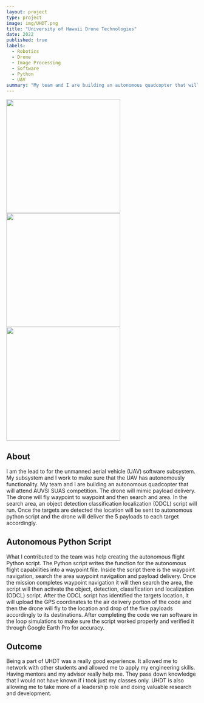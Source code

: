 ```yaml
---
layout: project
type: project
image: img/UHDT.png
title: "University of Hawaii Drone Technologies"
date: 2022
published: true
labels:
  - Robotics
  - Drone
  - Image Processing
  - Software
  - Python
  - UAV
summary: "My team and I are building an autonomous quadcopter that will attend AUVSI SUAS competition. The drone will mimic payload delivery. The drone will fly waypoint to waypoint and then search and area. In the search area, a object detection classification localizaton (ODCL) script will run. Once target are detected the location will be sent to automous python script and the drone will deliver the 5 payloads to each target accordingly."
---
```

<img width="300px"  src="../img/UHDT_Drone.png"> <img width="300px"  src="../img/Logo.jpg"> <img width="300px"  src="../img/SITL.png">
## **About**
I am the lead to for the unmanned aerial vehicle (UAV) software subsystem. My subsystem and I work to make sure that the UAV has autonomously functionality. My team and I are building an autonomous quadcopter that will attend AUVSI SUAS competition. The drone will mimic payload delivery. The drone will fly waypoint to waypoint and then search and area. In the search area, an object detection classification localization (ODCL) script will run. Once the targets are detected the location will be sent to autonomous python script and the drone will deliver the 5 payloads to each target accordingly.
## **Autonomous Python Script**
What I contributed to the team was help creating the autonomous flight Python script. The Python script writes the function for the autonomous flight capabilities into a waypoint file. Inside the script there is the waypoint navigation, search the area waypoint navigation and payload delivery. Once the mission completes waypoint navigation it will then search the area, the script will then activate the object, detection, classification and localization (ODCL) script. After the ODCL script has identified the targets location, it will upload the GPS coordinates to the air delivery portion of the code and then the drone will fly to the location and drop of the five payloads accordingly to its destinations. After completing the code we ran software in the loop simulations to make sure the script worked properly and verified it through Google Earth Pro for accuracy.
## **Outcome**
Being a part of UHDT was a really good experience. It allowed me to network with other students and allowed me to apply my engineering skills. Having mentors and my advisor really help me. They pass down knowledge that I would not have known if i took just my classes only. UHDT is also allowing me to take more of a leadership role and doing valuable research and development.

